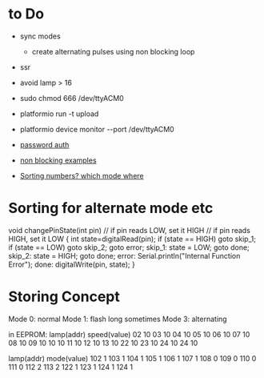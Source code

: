 # to Do
- sync modes
  - create alternating pulses using non blocking loop
- ssr

- avoid lamp > 16


- sudo chmod 666 /dev/ttyACM0
- platformio run -t upload
- platformio device monitor --port /dev/ttyACM0


- [password auth](https://www.instructables.com/id/Arduino-password-lock/)
- [non blocking examples](https://learn.adafruit.com/multi-tasking-the-arduino-part-1/using-millis-for-timing)

- [Sorting numbers? which mode where](https://www.arduino.cc/reference/en/language/structure/control-structure/goto/)

# Sorting for alternate mode etc


void changePinState(int pin)
// if pin reads LOW, set it HIGH
// if pin reads HIGH, set it LOW
{
  int state=digitalRead(pin);
  if (state == HIGH) goto skip_1;
  if (state == LOW) goto skip_2;
  goto error;
  skip_1:
  state = LOW;
  goto done;
  skip_2:
  state = HIGH;
  goto done;
  error:
  Serial.println("Internal Function Error");
  done:
  digitalWrite(pin, state);
}  

# Storing Concept
Mode 0: normal
Mode 1: flash long sometimes
Mode 3: alternating


in EEPROM:
lamp(addr)  speed(value)
02          10
03          10
04          10
05          10
06          10
07          10
08          10
09          10
10          10
11          10
12          10
13          10
22          10
23          10
24          10
24          10

lamp(addr)  mode(value)
102          1
103          1
104          1
105          1
106          1
107          1
108          0
109          0
110          0
111          0
112          2
113          2
122          1
123          1
124          1
124          1
